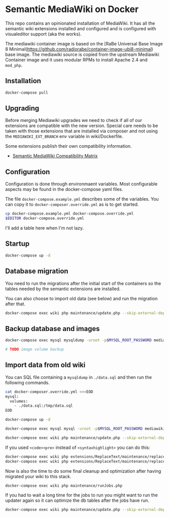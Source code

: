 # Semantic MediaWiki on Docker

This repo contains an opinionated installation of MediaWiki. It has all the
semantic wiki extensions installed and configured and is configured with
visualeditor support (aka the works).

The mediawiki container image is based on the [RaBe Universal Base Image 8 Minimal(https://github.com/radiorabe/container-image-ubi8-minimal)
base image. The mediawiki source is copied from the upstream Mediawiki Container
image and it uses modular RPMs to install Apache 2.4 and `mod_php`.

## Installation

```bash
docker-compose pull
```

## Upgrading

Before merging Mediawiki upgrades we need to check if all of our extensions are compatible with the new version. Special care needs to be
taken with those extensions that are installed via composer and not using the `MEDIAWIKI_EXT_BRANCH` env variable in wiki/Dockerfile.

Some extensions publish their own compatibility information.
* [Semantic MediaWiki Compatibility Matrix](https://github.com/SemanticMediaWiki/SemanticMediaWiki/blob/master/docs/COMPATIBILITY.md)

## Configuration

Configuration is done through environmaent variables. Most configurable aspects may be found in the docker-compose yaml files.

The file `docker-compose.example.yml` describes some of the variables. You can copy it to `docker-composer.override.yml` as is to get started.

```bash
cp docker-compose.example.yml docker-compose.override.yml
$EDITOR docker-compose.override.yml
```

I'll add a table here when I'm not lazy.

## Startup

```bash
docker-compose up -d
```

## Database migration

You need to run the migrations after the initial start of the containers so
the tables needed by the semantic extensions are installed.

You can also choose to import old data (see below) and run the migration after
that.

```bash
docker-compose exec wiki php maintenance/update.php --skip-external-dependencies --quick
```

## Backup database and images

```bash
docker-compose exec mysql mysqldump -uroot -p$MYSQL_ROOT_PASSWORD mediawiki > backup.sql

# TODO image volume backup
```

## Import data from old wiki

You can SQL file containing a `mysqldump` in `./data.sql` and then run the following commands.

```bash
cat docker-composer.override.yml <<<EOD
mysql:
  volumes:
    - ./data.sql:/tmp/data.sql
EOD

docker-compose up -d

docker-compose exec mysql mysql -uroot -p$MYSQL_ROOT_PASSWORD mediawiki -e "source /tmp/data.sql"

docker-compose exec wiki php maintenance/update.php --skip-external-dependencies --quick
```

If you used `<code><pre>` instead of `<syntaxhighlight>` you can do this:

```bash
docker-compose exec wiki php extensions/ReplaceText/maintenance/replaceAll.php --nsall '<code><pre>' '<syntaxhighlight lang="bash">'
docker-compose exec wiki php extensions/ReplaceText/maintenance/replaceAll.php --nsall '</pre></code>' '</syntaxhighlight>'
```

Now is also the time to do some final cleanup and optimization after having migrated your wiki to this stack.

```bash
docker-compose exec wiki php maintenance/runJobs.php
```

If you had to wait a long time for the jobs to run you might want to run the updater again so it can optimize the db tables after the jobs have run.

```bash
docker-compose exec wiki php maintenance/update.php --skip-external-dependencies --quick
```


